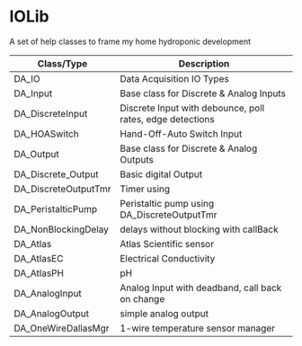 # IOLib

A set of help classes to frame my home hydroponic development

| Class/Type | Description |
|------- | ---------------- |
|DA_IO  | Data Acquisition IO Types|
|DA_Input| Base class for Discrete & Analog Inputs|
|DA_DiscreteInput | Discrete Input with debounce, poll rates, edge detections|
|DA_HOASwitch | Hand-Off-Auto Switch Input|
|DA_Output | Base class for Discrete & Analog Outputs|
|DA_Discrete_Output | Basic digital Output|
|DA_DiscreteOutputTmr | Timer using| |DA_DiscreteOutput|
|DA_PeristalticPump | Peristaltic pump using DA_DiscreteOutputTmr|
|DA_NonBlockingDelay | delays without blocking with callBack|
|DA_Atlas | Atlas Scientific sensor|
|DA_AtlasEC | Electrical Conductivity|
|DA_AtlasPH | pH|
|DA_AnalogInput | Analog Input with deadband, call back on change  |
|DA_AnalogOutput | simple analog output|
|DA_OneWireDallasMgr | 1-wire temperature sensor manager|
